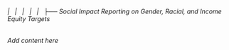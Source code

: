 ###### |   |   |   |   |   ├── Social Impact Reporting on Gender, Racial, and Income Equity Targets

*Add content here*